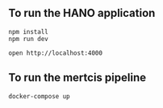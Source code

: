 ## To run the HANO application
```
npm install
npm run dev
```

```
open http://localhost:4000
```

## To run the mertcis pipeline

```
docker-compose up
```
